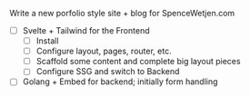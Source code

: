 Write a new porfolio style site + blog for SpenceWetjen.com

- [ ] Svelte + Tailwind for the Frontend
  - [ ] Install 
  - [ ] Configure layout, pages, router, etc.
  - [ ] Scaffold some content and complete big layout pieces
  - [ ] Configure SSG and switch to Backend
- [ ] Golang + Embed for backend; initially form handling
